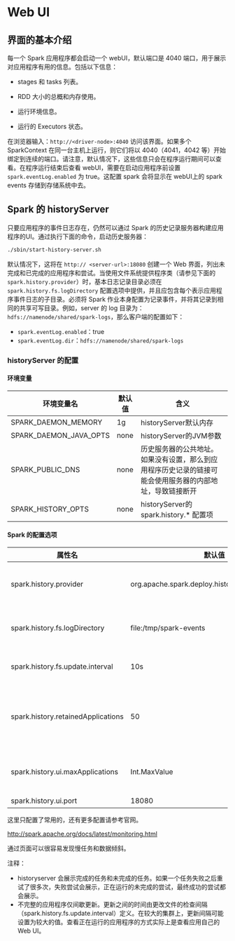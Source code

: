 <!--
 * @Github       : https://github.com/superzhc/BigData-A-Question
 * @Author       : SUPERZHC
 * @CreateDate   : 2020-05-14 10:34:52
 * @LastEditTime : 2021-02-05 16:01:09
 * @Copyright 2021 SUPERZHC
-->
# Web UI

## 界面的基本介绍

每一个 Spark 应用程序都会启动一个 webUI，默认端口是 4040 端口，用于展示对应用程序有用的信息。包括以下信息：

- stages 和 tasks 列表。

- RDD 大小的总概和内存使用。

- 运行环境信息。

- 运行的 Executors 状态。

在浏览器输入：`http://<driver-node>:4040` 访问该界面。如果多个 SparkContext 在同一台主机上运行，则它们将以 4040（4041，4042 等）开始绑定到连续的端口。请注意，默认情况下，这些信息只会在程序运行期间可以查看。在程序运行结束后查看 webUI，需要在启动应用程序前设置 `spark.eventLog.enabled` 为 true。这配置 spark 会将显示在 webUI上的 spark events 存储到存储系统中去。

## Spark 的 historyServer

只要应用程序的事件日志存在，仍然可以通过 Spark 的历史记录服务器构建应用程序的UI。通过执行下面的命令，启动历史服务器：

```bash
./sbin/start-history-server.sh
```

默认情况下，这将在 `http:// <server-url>:18080` 创建一个 Web 界面，列出未完成和已完成的应用程序和尝试。当使用文件系统提供程序类（请参见下面的 `spark.history.provider`）时，基本日志记录目录必须在 `spark.history.fs.logDirectory` 配置选项中提供，并且应包含每个表示应用程序事件日志的子目录。必须将 Spark 作业本身配置为记录事件，并将其记录到相同的共享可写目录。例如，server 的 log 目录为：`hdfs://namenode/shared/spark-logs`，那么客户端的配置如下：

- `spark.eventLog.enabled`：true
- `spark.eventLog.dir`：`hdfs://namenode/shared/spark-logs`

### historyServer 的配置

#### 环境变量

| 环境变量名             | 默认值 | 含义                                                                                                     |
| ---------------------- | ------ | -------------------------------------------------------------------------------------------------------- |
| SPARK_DAEMON_MEMORY    | 1g     | historyServer默认内存                                                                                    |
| SPARK_DAEMON_JAVA_OPTS | none   | historyServer的JVM参数                                                                                   |
| SPARK_PUBLIC_DNS       | none   | 历史服务器的公共地址。如果没有设置，那么到应用程序历史记录的链接可能会使用服务器的内部地址，导致链接断开 |
| SPARK_HISTORY_OPTS     | none   | historyServer的spark.history.* 配置项                                                                    |

#### Spark 的配置选项

| 属性名                             | 默认值                                            | 含义                                                                                                                                                             |
| ---------------------------------- | ------------------------------------------------- | ---------------------------------------------------------------------------------------------------------------------------------------------------------------- |
| spark.history.provider             | org.apache.spark.deploy.history.FsHistoryProvider | 历史服务器的实现类。目前仅仅只有当前一个实现，spark 默认自带的，会从系统文件中查找程序日志                                                                       |
| spark.history.fs.logDirectory      | file:/tmp/spark-events                            | 应用日志存储的位置，可以是本地文件或者hdfs，file://path或者hdfs://namenode/shared/path                                                                           |
| spark.history.fs.update.interval   | 10s                                               | Provider扫描日志目录，查看有误新的或者更新的日志信息的周期                                                                                                       |
| spark.history.retainedApplications | 50                                                | 在缓存中保留UI数据的应用程序数量。 如果超出此上限，则最早的应用程序将从缓存中删除。 如果应用程序不在缓存中，则如果应用程序从UI访问，则必须从磁盘加载该应用程序。 |
| spark.history.ui.maxApplications   | Int.MaxValue                                      | 在历史页面展示的最大应用程序的数目。即使没有在页面展示也照样可以通过他们的URLs访问。                                                                             |
| spark.history.ui.port              | 18080                                             | 历史服务器端口。                                                                                                                                                 |

这里只配置了常用的，还有更多配置请参考官网。

<http://spark.apache.org/docs/latest/monitoring.html>

通过页面可以很容易发现慢任务和数据倾斜。

注释：

- historyserver 会展示完成的任务和未完成的任务。如果一个任务失败之后重试了很多次，失败尝试会展示，正在运行的未完成的尝试，最终成功的尝试都会展示。
- 不完整的应用程序仅间歇更新。更新之间的时间由更改文件的检查间隔（spark.history.fs.update.interval）定义。在较大的集群上，更新间隔可能设置为较大的值。查看正在运行的应用程序的方式实际上是查看应用自己的Web UI。